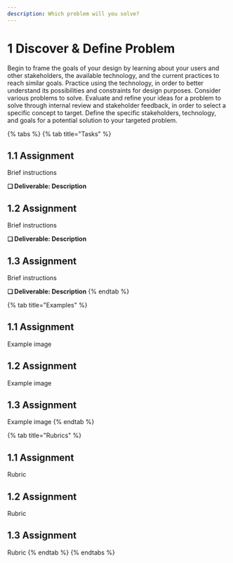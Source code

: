 ```yaml
---
description: Which problem will you solve?
---
```


# 1 Discover & Define Problem

Begin to frame the goals of your design by learning about your users and other stakeholders, the available technology, and the current practices to reach similar goals. Practice using the technology, in order to better understand its possibilities and constraints for design purposes. Consider various problems to solve. Evaluate and refine your ideas for a problem to solve through internal review and stakeholder feedback, in order to select a specific concept to target. Define the specific stakeholders, technology, and goals for a potential solution to your targeted problem.

{% tabs %}
{% tab title="Tasks" %}
## 1.1 Assignment

Brief instructions

**❏ Deliverable: Description**

## 1.2 Assignment

Brief instructions

**❏ Deliverable: Description**

## 1.3 Assignment

Brief instructions

**❏ Deliverable: Description**
{% endtab %}

{% tab title="Examples" %}
## 1.1 Assignment

Example image

## 1.2 Assignment

Example image

## 1.3 Assignment

Example image
{% endtab %}

{% tab title="Rubrics" %}
## 1.1 Assignment

Rubric

## 1.2 Assignment

Rubric

## 1.3 Assignment

Rubric
{% endtab %}
{% endtabs %}



